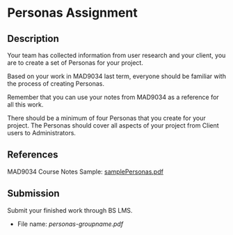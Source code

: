 # Personas Assignment

## Description

Your team has collected information from user research and your client, you are to create a set of Personas for your project.

Based on your work in MAD9034 last term, everyone should be familiar with the process of creating Personas.

Remember that you can use your notes from MAD9034 as a reference for all this work. 

There should be a minimum of four Personas that you create for your project. The Personas should cover all aspects of your project from Client users to Administrators. 

## References
MAD9034 Course Notes
Sample: [samplePersonas.pdf](../assets/samplePersonas.pdf)

## Submission

Submit your finished work through BS LMS.
- File name: _personas-groupname.pdf_